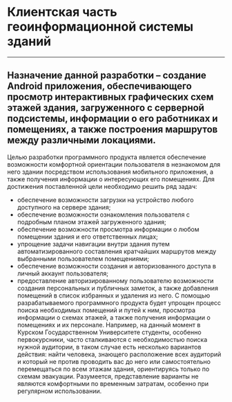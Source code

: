 # Клиентская часть геоинформационной системы зданий
___
Назначение данной разработки – создание Android приложения, обеспечивающего просмотр интерактивных графических схем этажей здания, 
загруженного с серверной подсистемы, информации о его работниках и помещениях, а также построения маршрутов между различными локациями. 
---
  Целью разработки программного продукта является обеспечение возможности комфортной ориентации пользователя в незнакомом для него здании 
  посредством использования мобильного приложения, а также получения информации о интересующих его помещениях.
 Для достижения поставленной цели необходимо решить ряд задач:
-	обеспечение возможности загрузки на устройство любого доступного на сервере здания;
-	обеспечение возможности ознакомления пользователя с подробным планом этажей загруженного здания;
-	обеспечение возможности просмотра информации о любом помещении здания и его ответственных лицах;
-	упрощение задачи навигации внутри здания путем автоматизированного составления кратчайших маршрутов между выбранными пользователем помещениями;
-	обеспечение возможности создания и авторизованного доступа в личный аккаунт пользователя;
-	предоставление авторизированному пользователю возможности создания персональных и публичных заметок, а также добавления помещений в список избранных и удаления из него.
  С помощью разрабатываемого программного продукта будет упрощен процесс поиска необходимых помещений и путей к ним, просмотра информации о схемах этажей, а также получения информации о помещениях и их персонале. Например, на данный момент в Курском Государственном Университете студенты, особенно первокурсники, часто сталкиваются с необходимостью поиска нужной аудитории, в таком случае есть несколько вариантов действия: найти человека, знающего расположение всех аудиторий и который не против проводить вас до него или самостоятельно перемещаться по всем этажам здания, ориентируясь только по схемам эвакуации. Разумеется, представление варианты не являются комфортными по временным затратам, особенно при регулярном использовании. 
  
 
